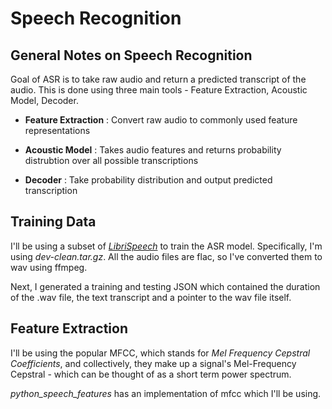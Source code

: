 # Speech Recognition

## General Notes on Speech Recognition

Goal of ASR is to take raw audio and return a predicted transcript of the audio.
This is done using three main tools - Feature Extraction, Acoustic Model, Decoder.

  * __Feature Extraction__ : Convert raw audio to commonly used feature representations

  * __Acoustic Model__ : Takes audio features and returns probability distrubtion over all possible transcriptions

  * __Decoder__ : Take probability distribution and output predicted transcription

## Training Data

I'll be using a subset of [*LibriSpeech*](http://www.openslr.org/12/) to train the ASR model. Specifically, I'm using *dev-clean.tar.gz*. All the audio files are flac, so I've converted them to wav using ffmpeg.

Next, I generated a training and testing JSON which contained the duration of the .wav file, the text transcript and a pointer to the wav file itself.

## Feature Extraction

I'll be using the popular MFCC, which stands for *Mel Frequency Cepstral Coefficients*, and collectively, they make up a signal's Mel-Frequency Cepstral - which can be thought of as a short term power spectrum.

*python_speech_features* has an implementation of mfcc which I'll be using.


